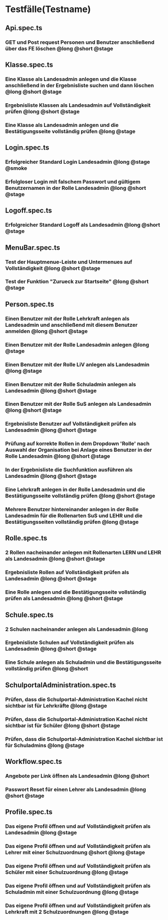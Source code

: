 # Testfälle(Testname)

## Api.spec.ts
### GET und Post request Personen und Benutzer anschließend über das FE löschen @long @short @stage

## Klasse.spec.ts
### Eine Klasse als Landesadmin anlegen und die Klasse anschließend in der Ergebnisliste suchen und dann löschen @long @short @stage
### Ergebnisliste Klassen als Landesadmin auf Vollständigkeit prüfen @long @short @stage
### Eine Klasse als Landesadmin anlegen und die Bestätigungsseite vollständig prüfen @long @stage

## Login.spec.ts
### Erfolgreicher Standard Login Landesadmin @long @stage @smoke
### Erfolgloser Login mit falschem Passwort und gültigem Benutzernamen in der Rolle Landesadmin @long @short @stage

## Logoff.spec.ts
### Erfolgreicher Standard Logoff als Landesadmin @long @short @stage

## MenuBar.spec.ts
### Test der Hauptmenue-Leiste und Untermenues auf Vollständigkeit @long @short @stage
### Test der Funktion "Zurueck zur Startseite" @long @short @stage

## Person.spec.ts
### Einen Benutzer mit der Rolle Lehrkraft anlegen als Landesadmin und anschließend mit diesem Benutzer anmelden @long @short @stage
### Einen Benutzer mit der Rolle Landesadmin anlegen @long @stage
### Einen Benutzer mit der Rolle LiV anlegen als Landesadmin @long @stage
### Einen Benutzer mit der Rolle Schuladmin anlegen als Landesadmin @long @short @stage
### Einen Benutzer mit der Rolle SuS anlegen als Landesadmin @long @short @stage
### Ergebnisliste Benutzer auf Vollständigkeit prüfen als Landesadmin @long @short @stage
### Prüfung auf korrekte Rollen in dem Dropdown 'Rolle' nach Auswahl der Organisation bei Anlage eines Benutzer in der Rolle Landesadmin @long @short @stage
### In der Ergebnisliste die Suchfunktion ausführen als Landesadmin @long @short @stage
### Eine Lehrkraft anlegen in der Rolle Landesadmin und die Bestätigungsseite vollständig prüfen @long @short @stage
### Mehrere Benutzer hintereinander anlegen in der Rolle Landesadmin für die Rollenarten SuS und LEHR und die Bestätigungsseiten vollständig prüfen @long @stage

## Rolle.spec.ts
### 2 Rollen nacheinander anlegen mit Rollenarten LERN und LEHR als Landesadmin @long @short @stage
### Ergebnisliste Rollen auf Vollständigkeit prüfen als Landesadmin @long @short @stage
### Eine Rolle anlegen und die Bestätigungsseite vollständig prüfen als Landesadmin @long @short @stage

## Schule.spec.ts
### 2 Schulen nacheinander anlegen als Landesadmin @long
### Ergebnisliste Schulen auf Vollständigkeit prüfen als Landesadmin @long @short @stage
### Eine Schule anlegen als Schuladmin und die Bestätigungsseite vollständig prüfen @long @short

## SchulportalAdministration.spec.ts
### Prüfen, dass die Schulportal-Administration Kachel nicht sichtbar ist für Lehrkräfte @long @stage
### Prüfen, dass die Schulportal-Administration Kachel nicht sichtbar ist für Schüler @long @short @stage
### Prüfen, dass die Schulportal-Administration Kachel sichtbar ist für Schuladmins @long @stage

## Workflow.spec.ts
### Angebote per Link öffnen als Landesadmin @long @short
### Passwort Reset für einen Lehrer als Landesadmin @long @short @stage

## Profile.spec.ts
### Das eigene Profil öffnen und auf Vollständigkeit prüfen als Landesadmin @long @stage
### Das eigene Profil öffnen und auf Vollständigkeit prüfen als Lehrer mit einer Schulzuordnung @short @long @stage
### Das eigene Profil öffnen und auf Vollständigkeit prüfen als Schüler mit einer Schulzuordnung @long @stage
### Das eigene Profil öffnen und auf Vollständigkeit prüfen als Schuladmin mit einer Schulzuordnung @long @stage
### Das eigene Profil öffnen und auf Vollständigkeit prüfen als Lehrkraft mit 2 Schulzuordnungen @long @stage